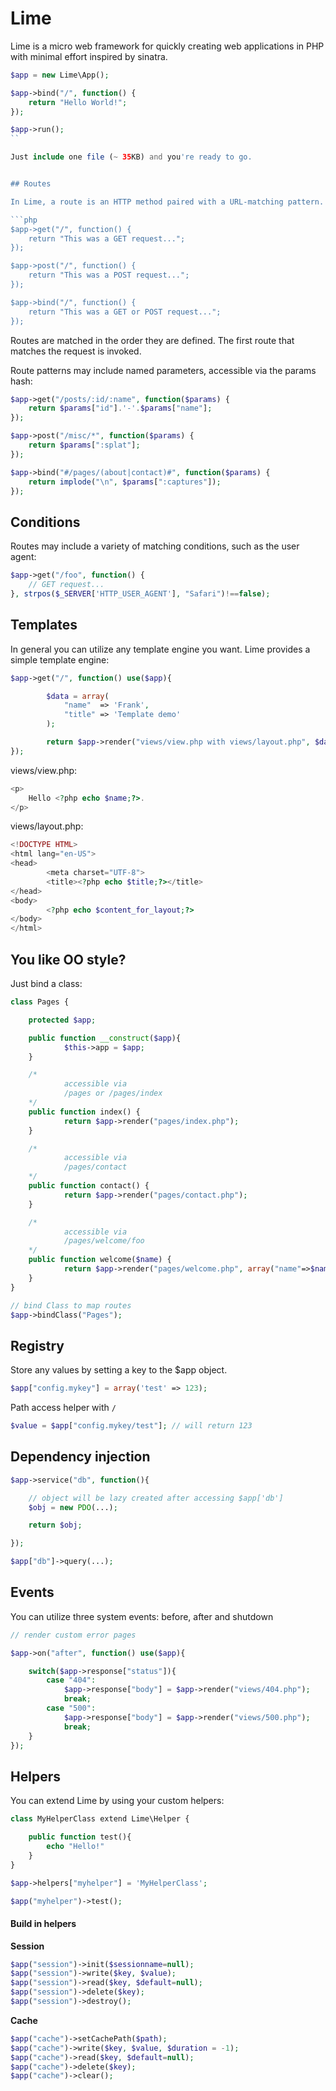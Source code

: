 Lime
====

Lime is a micro web framework for quickly creating web applications in PHP with minimal effort inspired by sinatra.

```php
$app = new Lime\App();

$app->bind("/", function() {
    return "Hello World!";
});

$app->run();
``

Just include one file (~ 35KB) and you're ready to go.


## Routes

In Lime, a route is an HTTP method paired with a URL-matching pattern. Each route is associated with a block:

```php
$app->get("/", function() {
    return "This was a GET request...";
});

$app->post("/", function() {
    return "This was a POST request...";
});

$app->bind("/", function() {
    return "This was a GET or POST request...";
});
```


Routes are matched in the order they are defined. The first route that matches the request is invoked.

Route patterns may include named parameters, accessible via the params hash:

```php
$app->get("/posts/:id/:name", function($params) {
    return $params["id"].'-'.$params["name"];
});

$app->post("/misc/*", function($params) {
    return $params[":splat"];
});

$app->bind("#/pages/(about|contact)#", function($params) {
    return implode("\n", $params[":captures"]);
});
```


## Conditions

Routes may include a variety of matching conditions, such as the user agent:

```php
$app->get("/foo", function() {
    // GET request...
}, strpos($_SERVER['HTTP_USER_AGENT'], "Safari")!==false);
```


## Templates

In general you can utilize any template engine you want. Lime provides a simple template engine:

```php
$app->get("/", function() use($app){

        $data = array(
            "name"  => 'Frank',
            "title" => 'Template demo'
        );

        return $app->render("views/view.php with views/layout.php", $data);
});
```

views/view.php:

```php
<p>
    Hello <?php echo $name;?>.
</p>
```

views/layout.php:

```php
<!DOCTYPE HTML>
<html lang="en-US">
<head>
        <meta charset="UTF-8">
        <title><?php echo $title;?></title>
</head>
<body>
        <?php echo $content_for_layout;?>
</body>
</html>
```

## You like OO style?

Just bind a class:

```php
class Pages {

    protected $app;

    public function __construct($app){
            $this->app = $app;
    }

    /*
            accessible via
            /pages or /pages/index
    */
    public function index() {
            return $app->render("pages/index.php");
    }

    /*
            accessible via
            /pages/contact
    */
    public function contact() {
            return $app->render("pages/contact.php");
    }

    /*
            accessible via
            /pages/welcome/foo
    */
    public function welcome($name) {
            return $app->render("pages/welcome.php", array("name"=>$name));
    }
}

// bind Class to map routes
$app->bindClass("Pages");
```

## Registry

Store any values by setting a key to the $app object.

```php
$app["config.mykey"] = array('test' => 123);
```

Path access helper with <code>/</code>

```php
$value = $app["config.mykey/test"]; // will return 123
```

## Dependency injection

```php
$app->service("db", function(){

    // object will be lazy created after accessing $app['db']
    $obj = new PDO(...);

    return $obj;

});

$app["db"]->query(...);
```

## Events

You can utilize three system events: before, after and shutdown

```php
// render custom error pages

$app->on("after", function() use($app){

    switch($app->response["status"]){
        case "404":
            $app->response["body"] = $app->render("views/404.php");
            break;
        case "500":
            $app->response["body"] = $app->render("views/500.php");
            break;
    }
});
```

## Helpers

You can extend Lime by using your custom helpers:

```php
class MyHelperClass extend Lime\Helper {

    public function test(){
        echo "Hello!"
    }
}

$app->helpers["myhelper"] = 'MyHelperClass';

$app("myhelper")->test();
```

#### Build in helpers

**Session**

```php
$app("session")->init($sessionname=null);
$app("session")->write($key, $value);
$app("session")->read($key, $default=null);
$app("session")->delete($key);
$app("session")->destroy();
```

**Cache**

```php
$app("cache")->setCachePath($path);
$app("cache")->write($key, $value, $duration = -1);
$app("cache")->read($key, $default=null);
$app("cache")->delete($key);
$app("cache")->clear();
```